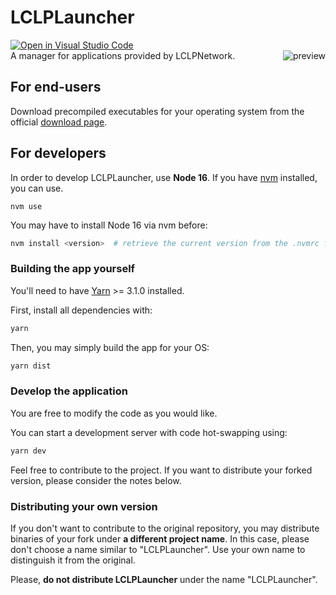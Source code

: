 # LCLPLauncher
[![Open in Visual Studio Code](https://open.vscode.dev/badges/open-in-vscode.svg)](https://open.vscode.dev/LCLPYT/LCLPLauncher)
<br>
A manager for applications provided by LCLPNetwork.
<img align="right" src="https://i.imgur.com/VvTfYMJ.gif" alt="preview">

## For end-users
Download precompiled executables for your operating system from the official [download page](https://lclpnet.work/lclplauncher).

## For developers
In order to develop LCLPLauncher, use **Node 16**.
If you have [nvm](https://github.com/nvm-sh/nvm) installed, you can use.

```
nvm use
```

You may have to install Node 16 via nvm before:

```bash
nvm install <version>  # retrieve the current version from the .nvmrc file
```

### Building the app yourself
You'll need to have [Yarn](https://yarnpkg.com/) >= 3.1.0 installed.

First, install all dependencies with:
```bash
yarn
```

Then, you may simply build the app for your OS:
```bash
yarn dist
```

### Develop the application
You are free to modify the code as you would like. 

You can start a development server with code hot-swapping using:

```bash
yarn dev
```

Feel free to contribute to the project. If you want to distribute your forked version, please consider the notes below.

### Distributing your own version
If you don't want to contribute to the original repository, you may distribute binaries of your fork under **a different project name**.
In this case, please don't choose a name similar to "LCLPLauncher".
Use your own name to distinguish it from the original.

Please, **do not distribute LCLPLauncher** under the name "LCLPLauncher".
